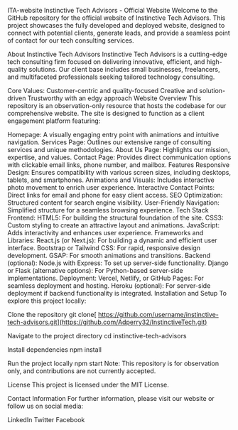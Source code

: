 ITA-website
Instinctive Tech Advisors - Official Website Welcome to the GitHub repository for the official website of Instinctive Tech Advisors. This project showcases the fully developed and deployed website, designed to connect with potential clients, generate leads, and provide a seamless point of contact for our tech consulting services.

About Instinctive Tech Advisors Instinctive Tech Advisors is a cutting-edge tech consulting firm focused on delivering innovative, efficient, and high-quality solutions. Our client base includes small businesses, freelancers, and multifaceted professionals seeking tailored technology consulting.

Core Values: Customer-centric and quality-focused Creative and solution-driven Trustworthy with an edgy approach Website Overview This repository is an observation-only resource that hosts the codebase for our comprehensive website. The site is designed to function as a client engagement platform featuring:

Homepage: A visually engaging entry point with animations and intuitive navigation. Services Page: Outlines our extensive range of consulting services and unique methodologies. About Us Page: Highlights our mission, expertise, and values. Contact Page: Provides direct communication options with clickable email links, phone number, and mailbox. Features Responsive Design: Ensures compatibility with various screen sizes, including desktops, tablets, and smartphones. Animations and Visuals: Includes interactive photo movement to enrich user experience. Interactive Contact Points: Direct links for email and phone for easy client access. SEO Optimization: Structured content for search engine visibility. User-Friendly Navigation: Simplified structure for a seamless browsing experience. Tech Stack Frontend: HTML5: For building the structural foundation of the site. CSS3: Custom styling to create an attractive layout and animations. JavaScript: Adds interactivity and enhances user experience. Frameworks and Libraries: React.js (or Next.js): For building a dynamic and efficient user interface. Bootstrap or Tailwind CSS: For rapid, responsive design development. GSAP: For smooth animations and transitions. Backend (optional): Node.js with Express: To set up server-side functionality. Django or Flask (alternative options): For Python-based server-side implementations. Deployment: Vercel, Netlify, or GitHub Pages: For seamless deployment and hosting. Heroku (optional): For server-side deployment if backend functionality is integrated. Installation and Setup To explore this project locally:

Clone the repository
git clone[ https://github.com/username/instinctive-tech-advisors.git](https://github.com/Adperry32/InstinctiveTech.git)

Navigate to the project directory
cd instinctive-tech-advisors

Install dependencies
npm install

Run the project locally
npm start Note: This repository is for observation only, and contributions are not currently accepted.

License This project is licensed under the MIT License.

Contact Information For further information, please visit our website or follow us on social media:

LinkedIn Twitter Facebook
